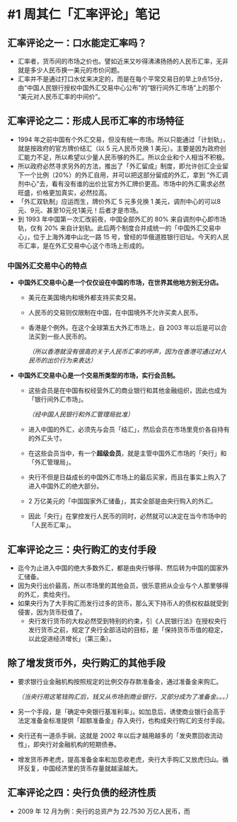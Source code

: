 # #1 周其仁「汇率评论」笔记

## 汇率评论之一：口水能定汇率吗？

- 汇率者，货币间的市场之价也。譬如近来又吵得沸沸扬扬的人民币汇率，无非就是多少人民币换一美元的市价问题。
- 汇率并不是通过打口水仗来决定的，而是在每个平常交易日的早上9点15分，由“中国人民银行授权中国外汇交易中心公布”的“银行间外汇市场”上的那个 “美元对人民币汇率的中间价”。

## 汇率评论之二：形成人民币汇率的市场特征

- 1994 年之前中国有个外汇交易，但没有统一市场。所以只能通过「计划轨」，就是按政府的官方牌价结汇（以 5 元人民币兑换 1 美元）。主要是因为政府创汇能力不足，所以希望以少量人民币够的外汇。所以企业和个人相当不积极。
- 所以政府必然寻求另外的方法，推出了「外汇留成」制度，即允许创汇企业留下一个比例（20%）的外汇自用，并可以把这部分留成的外汇，拿到 “外汇调剂中心”去，看有没有谁的出价比官方外汇牌价更高。市场中的外汇需求必然旺盛，价格更加真实，必然拉高。
- 「外汇双轨制」应运而生，牌价外汇 5 元多兑换 1 美元，调剂中心的可以8元、9元、甚至10元兑1美元！后者才是市场。
- 到 1993 年中国第一次汇改前夜，中国全部外汇的 80% 来自调剂中心即市场轨，仅有 20% 来自计划轨。此后两个制度合并成统一的「中国外汇交易中心」，位于上海外滩中山北一路 15 号，曾经的华俄道胜银行旧址。今天的人民币汇率，是在外汇交易中心这个市场上形成的。

### 中国外汇交易中心的特点

- **中国外汇交易中心是一个仅仅设在中国的市场，在世界其他地方别无分店。**

  - 美元在美国境内和境外都支持买卖交易。

  - 人民币的交易则仅限制在中国，在中国境外不允许买卖人民币。

  - 香港是个例外。在这个全球第五大外汇市场上，自 2003 年以后是可以合法买到一些人民币的。

    *（所以香港就没有很高的关于人民币汇率的呼声，因为在香港可通过对人民币的出价行为来表达）*

- **中国外汇交易中心是一个交易所类型的市场，实行会员制。**

  - 这些会员是在中国有权经营外汇的商业银行和其他金融组织，因此也成为「银行间外汇市场」。

    *（经中国人民银行和外汇管理局批准）*

  - 进入中国的外汇，必须先与会员「结汇」，然后会员在市场里竞价各自持有的外汇头寸。

  - 在这些会员当中，有一个**超级会员**，就是主管中国外汇市场的「央行」和「外汇管理局」。

  - 央行不但是日益成长的中国外汇市场上的最后买家，而且在事实上购入了进入中国外汇的绝大部分。

  - 2 万亿美元的「中国国家外汇储备」，其实全部是由央行购入的外汇。

  - 因此「央行」在掌控发行人民币的同时，必然就可以决定在当今市场中的「人民币汇率」。

## 汇率评论之三：央行购汇的支付手段

- 迄今为止进入中国的绝大多数外汇，都是由央行够得、然后转为中国的国家外汇储备。
- 因为央行出价最高，所以市场里的其他会员，很乐意把从企业与个人那里够得的外汇，卖给央行。
- 如果央行为了大手购汇而发行过多的货币，那么天下持币人的债权权益就受到侵害，因为货币贬值了。
  - 央行发行货币的大权必然受到特别的约束，引《人民银行法》在授权央行发行货币之前，规定了央行全部活动的目标，是「保持货币币值的稳定，以此促进经济增长」（第三条）。

## 除了增发货币外，央行购汇的其他手段

- 要求银行业金融机构按照规定的比例交存存款准备金，通过准备金来购汇。

  *（当央行用这笔钱购汇后，钱又从市场到商业银行，又部分成为了准备金。。。）*

- 另一个手段，是「确定中央银行基准利率」。如加息后，诱使商业银行会高于法定准备金标准提供「超额准备金」存入央行，也构成央行购汇的支付手段。

- 央行还有一道杀手锏，这就是 2002 年以后才越用越多的「发央票回收流动性」，即央行对金融机构的短期债券。

- 增发货币养老虎，提高准备金率和加息收老虎，央行大手购汇又放虎归山。循环反复，中国经济里的货币存量就越滚越大。

## 汇率评论之四：央行负债的经济性质

- 2009 年 12 月为例：央行的总资产为 22.7530 万亿人民币，而